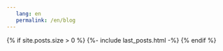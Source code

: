 ```yaml
---
   lang: en
   permalink: /en/blog
---
```


{% if site.posts.size > 0 %}
   {%- include last_posts.html -%}
{% endif %}